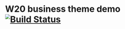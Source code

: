 # W20 business theme demo [![Build Status](https://travis-ci.org/seedstack/w20-business-theme.svg?branch=demo)](https://travis-ci.org/seedstack/w20-business-theme)
